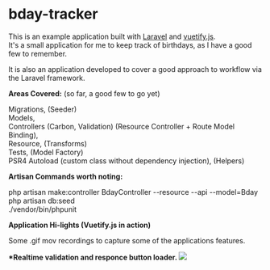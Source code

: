 # bday-tracker

This is an example application built with <a target="_blank" href="https://laravel.com/">Laravel</a> and <a target="_blank" href="https://vuetifyjs.com/en/">vuetify.js</a>. <br> It's a small application for me to keep track of birthdays, as I have a good few to remember.

It is also an application developed to cover a good approach to workflow via the Laravel framework.

<strong>Areas Covered:</strong> (so far, a good few to go yet)

Migrations, (Seeder)<br>
Models, <br>
Controllers (Carbon, Validation) (Resource Controller + Route Model Binding), <br> 
Resource, (Transforms) <br>
Tests, (Model Factory)<br>
PSR4 Autoload (custom class without dependency injection), (Helpers) <br>

<strong>Artisan Commands worth noting:</strong>

php artisan make:controller BdayController --resource --api --model=Bday <br>
php artisan db:seed <br>
./vendor/bin/phpunit <br>

<strong>Application Hi-lights (Vuetify.js in action)</strong>

Some .gif mov recordings to capture some of the applications features.

<strong>*Realtime validation and responce button loader.<strong>
<img src="https://media.giphy.com/media/2bXt6lBcnnRT3Vv8hf/giphy.gif"/>
